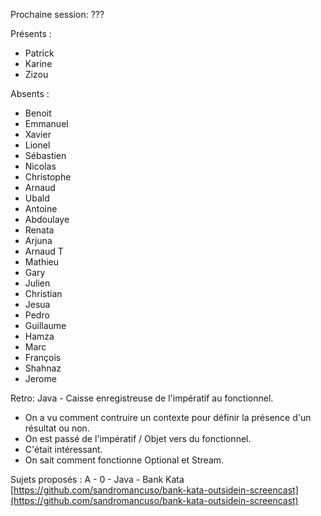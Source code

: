 Prochaine session: ??? 

  
Présents :
- Patrick
- Karine
- Zizou

Absents :
- Benoit
- Emmanuel
- Xavier
- Lionel
- Sébastien
- Nicolas
- Christophe
- Arnaud
- Ubald
- Antoine
- Abdoulaye
- Renata
- Arjuna
- Arnaud T
- Mathieu
- Gary
- Julien
- Christian
- Jesua
- Pedro
- Guillaume
- Hamza
- Marc
- François
- Shahnaz
- Jerome


Retro: Java - Caisse enregistreuse de l'impératif au fonctionnel.
- On a vu comment contruire un contexte pour définir la présence d'un résultat ou non.
- On est passé de l'impératif / Objet vers du fonctionnel.
- C'était intéressant.
- On sait comment fonctionne Optional<T> et Stream<T>.



Sujets proposés :
A - 0 - Java - Bank Kata [https://github.com/sandromancuso/bank-kata-outsidein-screencast](https://github.com/sandromancuso/bank-kata-outsidein-screencast)  
 

 


